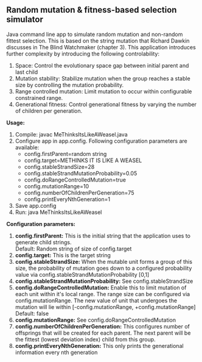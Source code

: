 ## Random mutation & fitness-based selection simulator

Java command line app to simulate random mutation and non-random fittest selection. This is based on the string mutation that Richard Dawkin discusses in The Blind Watchmaker (chapter 3). This application introduces further complexity by introducing the following controlability:
1. Space: Control the evolutionary space gap between initial parent and last child
2. Mutation stability: Stabilize mutation when the group reaches a stable size by controlling the mutation probability.
3. Range controlled mutation: Limit mutation to occur within configurable constrained range.
4. Generational fitness: Control generational fitness by varying the number of children per generation.

**Usage:**
1. Compile: javac MeThinksItsLikeAWeasel.java
2. Configure app in app.config. Following configuration parameters are available:
   - config.firstParent=random string
   - config.target=METHINKS IT IS LIKE A WEASEL
   - config.stableStrandSize=28
   - config.stableStrandMutationProbability=0.05
   - config.doRangeControlledMutation=true
   - config.mutationRange=10
   - config.numberOfChildrenPerGeneration=75
   - config.printEveryNthGeneration=1
3. Save app.config
4. Run: java MeThinksItsLikeAWeasel

**Configuration parameters:**
1. **config.firstParent:** This is the initial string that the application uses to generate child strings.
   <br/>Default: Random string of size of config.target
2. **config.target:** This is the target string
3. **config.stableStrandSize:** When the mutable unit forms a group of this size, the probability of mutation goes down to a configured probability value via config.stableStrandMutationProbability [0,1]
4. **config.stableStrandMutationProbability:** See config.stableStrandSize
5. **config.doRangeControlledMutation:** Enable this to limit mutation of each unit within it's local range. The range size can be configured via config.mutationRange. The new value of unit that undergoes the mutation will lie within [-config.mutationRange, +config.mutationRange]
   <br/>Default: false
6. **config.mutationRange:** See config.doRangeControlledMutation
7. **config.numberOfChildrenPerGeneration:** This configures number of offsprings that will be created for each parent. The next parent will be the fittest (lowest deviation index) child from this group. 
8. **config.printEveryNthGeneration:** This only prints the generational information every nth generation
